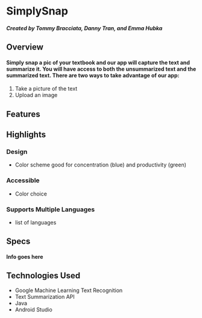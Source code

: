 # SimplySnap

##### Created by Tommy Bracciata, Danny Tran, and Emma Hubka

## Overview 
#### Simply snap a pic of your textbook and our app will capture the text and summarize it. You will have access to both the unsummarized text and the summarized text. There are two ways to take advantage of our app: 
1. Take a picture of the text
2. Upload an image


## Features


## Highlights
### Design
* Color scheme good for concentration (blue) and productivity (green)

### Accessible
* Color choice

### Supports Multiple Languages
* list of languages 

## Specs
#### Info goes here

## Technologies Used
* Google Machine Learning Text Recognition 
* Text Summarization API
* Java
* Android Studio